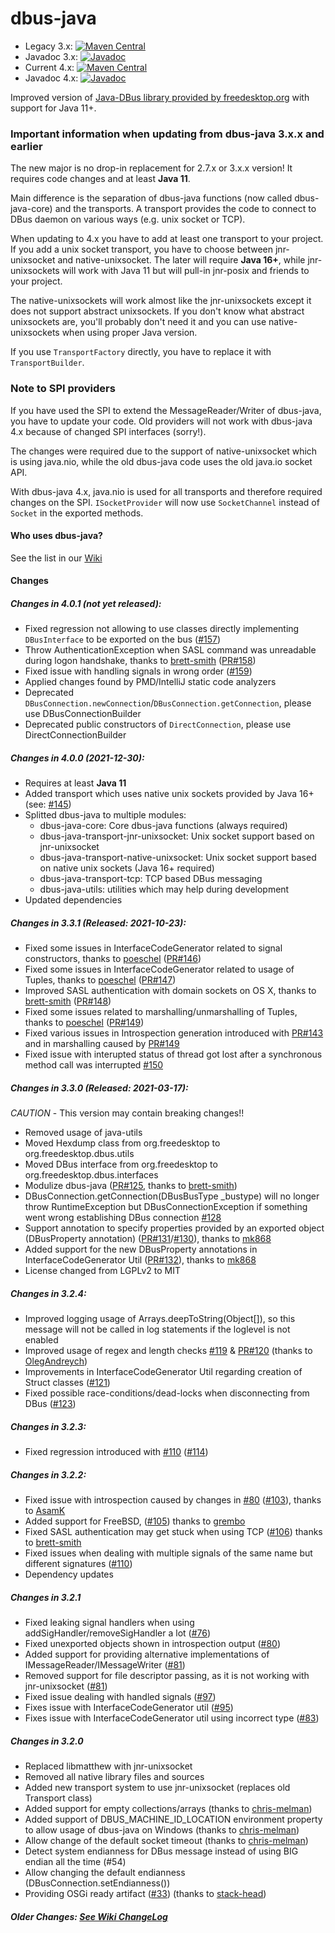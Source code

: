 # dbus-java
 - Legacy 3.x: [![Maven Central](https://maven-badges.herokuapp.com/maven-central/com.github.hypfvieh/dbus-java/badge.svg)](https://maven-badges.herokuapp.com/maven-central/com.github.hypfvieh/dbus-java)
 - Javadoc 3.x: [![Javadoc](https://javadoc.io/badge2/com.github.hypfvieh/dbus-java/javadoc.svg)](https://javadoc.io/doc/com.github.hypfvieh/dbus-java)
 - Current 4.x: [![Maven Central](https://maven-badges.herokuapp.com/maven-central/com.github.hypfvieh/dbus-java-core/badge.svg)](https://maven-badges.herokuapp.com/maven-central/com.github.hypfvieh/dbus-java-core)
 - Javadoc 4.x: [![Javadoc](https://javadoc.io/badge2/com.github.hypfvieh/dbus-java-core/javadoc.svg)](https://javadoc.io/doc/com.github.hypfvieh/dbus-java-core)

Improved version of [Java-DBus library provided by freedesktop.org](https://dbus.freedesktop.org/doc/dbus-java/) with support for Java 11+. 

### Important information when updating from dbus-java 3.x.x and earlier

The new major is no drop-in replacement for 2.7.x or 3.x.x version!
It requires code changes and at least **Java 11**.

Main difference is the separation of dbus-java functions (now called dbus-java-core) and the transports.
A transport provides the code to connect to DBus daemon on various ways (e.g. unix socket or TCP).

When updating to 4.x you have to add at least one transport to your project.
If you add a unix socket transport, you have to choose between jnr-unixsocket and native-unixsocket.
The later will require **Java 16+**, while jnr-unixsockets will work with Java 11 but will pull-in jnr-posix and friends to your project.

The native-unixsockets will work almost like the jnr-unixsockets except it does not support abstract unixsockets.
If you don't know what abstract unixsockets are, you'll probably don't need it and you can use native-unixsockets when using proper Java version.

If you use ```TransportFactory``` directly, you have to replace it with ```TransportBuilder```.

### Note to SPI providers
If you have used the SPI to extend the MessageReader/Writer of dbus-java, you have to update your code.
Old providers will not work with dbus-java 4.x because of changed SPI interfaces (sorry!).

The changes were required due to the support of native-unixsocket which is using java.nio, while the old dbus-java code
uses the old java.io socket API.

With dbus-java 4.x, java.nio is used for all transports and therefore required changes on the SPI.
```ISocketProvider``` will now use ```SocketChannel``` instead of ```Socket``` in the exported methods.

#### Who uses dbus-java?
See the list in our [Wiki](https://github.com/hypfvieh/dbus-java/wiki)

#### Changes
##### Changes in 4.0.1 (not yet released):
   - Fixed regression not allowing to use classes directly implementing `DBusInterface` to be exported on the bus ([#157](https://github.com/hypfvieh/dbus-java/issues/157))
   - Throw AuthenticationException when SASL command was unreadable during logon handshake, thanks to [brett-smith](https://github.com/brett-smith) ([PR#158](https://github.com/hypfvieh/dbus-java/issues/158))
   - Fixed issue with handling signals in wrong order ([#159](https://github.com/hypfvieh/dbus-java/issues/159))
   - Applied changes found by PMD/IntelliJ static code analyzers
   - Deprecated `DBusConnection.newConnection`/`DBusConnection.getConnection`, please use DBusConnectionBuilder
   - Deprecated public constructors of `DirectConnection`, please use DirectConnectionBuilder
   
##### Changes in 4.0.0 (2021-12-30):
   - Requires at least **Java 11**
   - Added transport which uses native unix sockets provided by Java 16+ (see: [#145](https://github.com/hypfvieh/dbus-java/issues/145))
   - Splitted dbus-java to multiple modules:
      - dbus-java-core: Core dbus-java functions (always required)
      - dbus-java-transport-jnr-unixsocket: Unix socket support based on jnr-unixsocket
      - dbus-java-transport-native-unixsocket: Unix socket support based on native unix sockets (Java 16+ required)
      - dbus-java-transport-tcp: TCP based DBus messaging
      - dbus-java-utils: utilities which may help during development
   - Updated dependencies

##### Changes in 3.3.1 (Released: 2021-10-23):
   - Fixed some issues in InterfaceCodeGenerator related to signal constructors, thanks to [poeschel](https://github.com/poeschel) ([PR#146](https://github.com/hypfvieh/dbus-java/pull/146))
   - Fixed some issues in InterfaceCodeGenerator related to usage of Tuples, thanks to [poeschel](https://github.com/poeschel) ([PR#147](https://github.com/hypfvieh/dbus-java/pull/147))
   - Improved SASL authentication with domain sockets on OS X, thanks to [brett-smith](https://github.com/brett-smith) ([PR#148](https://github.com/hypfvieh/dbus-java/pull/148))
   - Fixed some issues related to marshalling/unmarshalling of Tuples, thanks to [poeschel](https://github.com/poeschel) ([PR#149](https://github.com/hypfvieh/dbus-java/pull/149))
   - Fixed various issues in Introspection generation introduced with [PR#143](https://github.com/hypfvieh/dbus-java/pull/143) and in marshalling caused by  [PR#149](https://github.com/hypfvieh/dbus-java/pull/149)
   - Fixed issue with interupted status of thread got lost after a synchronous method call was interrupted [#150](https://github.com/hypfvieh/dbus-java/issues/150)
   
##### Changes in 3.3.0 (Released: 2021-03-17):
  *CAUTION* - This version may contain breaking changes!!
  - Removed usage of java-utils
  - Moved Hexdump class from org.freedesktop to org.freedesktop.dbus.utils
  - Moved DBus interface from org.freedesktop to org.freedesktop.dbus.interfaces
  - Modulize dbus-java ([PR#125](https://github.com/hypfvieh/dbus-java/pull/125), thanks to [brett-smith](https://github.com/brett-smith))
  - DBusConnection.getConnection(DBusBusType _bustype) will no longer throw RuntimeException but DBusConnectionException if something went wrong establishing DBus connection [#128](https://github.com/hypfvieh/dbus-java/issues/128)
  - Support annotation to specify properties provided by an exported object (DBusProperty annotation) ([PR#131](https://github.com/hypfvieh/dbus-java/pull/131)/[#130](https://github.com/hypfvieh/dbus-java/issues/130)), thanks to [mk868](https://github.com/mk868)
  - Added support for the new DBusProperty annotations in InterfaceCodeGenerator Util ([PR#132](https://github.com/hypfvieh/dbus-java/pull/132)), thanks to [mk868](https://github.com/mk868)
  - License changed from LGPLv2 to MIT

##### Changes in 3.2.4:
  - Improved logging usage of Arrays.deepToString(Object[]), so this message will not be called in log statements if the loglevel is not enabled
  - Improved usage of regex and length checks [#119](https://github.com/hypfvieh/dbus-java/issues/119) & [PR#120](https://github.com/hypfvieh/dbus-java/pull/120) (thanks to [OlegAndreych](https://github.com/OlegAndreych))
  - Improvements in InterfaceCodeGenerator Util regarding creation of Struct classes ([#121](https://github.com/hypfvieh/dbus-java/issues/121))
  - Fixed possible race-conditions/dead-locks when disconnecting from DBus ([#123](https://github.com/hypfvieh/dbus-java/pull/123))
  
##### Changes in 3.2.3:
  - Fixed regression introduced with [#110](https://github.com/hypfvieh/dbus-java/pull/110) ([#114](https://github.com/hypfvieh/dbus-java/pull/114))

##### Changes in 3.2.2:
  - Fixed issue with introspection caused by changes in [#80](https://github.com/hypfvieh/dbus-java/issues/80) ([#103](https://github.com/hypfvieh/dbus-java/issues/103)), thanks to [AsamK](https://github.com/AsamK)
  - Added support for FreeBSD, ([#105](https://github.com/hypfvieh/dbus-java/pull/105)) thanks to [grembo](https://github.com/grembo)
  - Fixed SASL authentication may get stuck when using TCP ([#106](https://github.com/hypfvieh/dbus-java/pull/106)) thanks to [brett-smith](https://github.com/brett-smith)
 - Fixed issues when dealing with multiple signals of the same name but different signatures ([#110](https://github.com/hypfvieh/dbus-java/pull/110))
 - Dependency updates

##### Changes in 3.2.1
  - Fixed leaking signal handlers when using addSigHandler/removeSigHandler a lot ([#76](https://github.com/hypfvieh/dbus-java/issues/76))
  - Fixed unexported objects shown in introspection output ([#80](https://github.com/hypfvieh/dbus-java/issues/80))
  - Added support for providing alternative implementations of IMessageReader/IMessageWriter ([#81](https://github.com/hypfvieh/dbus-java/issues/81))
  - Removed support for file descriptor passing, as it is not working with jnr-unixsocket ([#81](https://github.com/hypfvieh/dbus-java/issues/81))
  - Fixed issue dealing with handled signals ([#97](https://github.com/hypfvieh/dbus-java/issues/97))
  - Fixes issue with InterfaceCodeGenerator util ([#95](https://github.com/hypfvieh/dbus-java/issues/95))
  - Fixes issue with InterfaceCodeGenerator util using incorrect type ([#83](https://github.com/hypfvieh/dbus-java/issues/83))

##### Changes in 3.2.0 
  - Replaced libmatthew with jnr-unixsocket
  - Removed all native library files and sources 
  - Added new transport system to use jnr-unixsocket (replaces old Transport class)
  - Added support for empty collections/arrays (thanks to [chris-melman](https://github.com/chris-melman))
  - Added support of DBUS_MACHINE_ID_LOCATION environment property to allow usage of dbus-java on Windows (thanks to [chris-melman](https://github.com/chris-melman))
  - Allow change of the default socket timeout (thanks to [chris-melman](https://github.com/chris-melman))
  - Detect system endianness for DBus message instead of using BIG endian all the time (#54)
  - Allow changing the default endianness (DBusConnection.setEndianness())
  - Providing OSGi ready artifact ([#33](https://github.com/hypfvieh/dbus-java/issues/32)) (thanks to [stack-head](https://github.com/stack-head))

##### Older Changes: [See Wiki ChangeLog](https://github.com/hypfvieh/dbus-java/wiki/Changelog)
